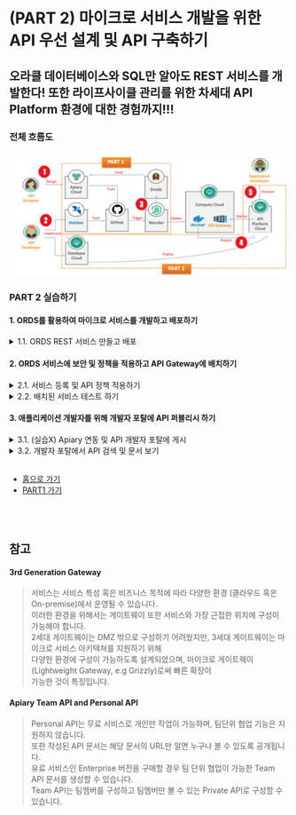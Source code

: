 # (PART 2) 마이크로 서비스 개발을 위한 API 우선 설계 및 API 구축하기

## 오라클 데이터베이스와 SQL만 알아도 REST 서비스를 개발한다! 또한 라이프사이클 관리를 위한 차세대 API Platform 환경에 대한 경험까지!!!

### 전체 흐름도
![Scenario2](images/api_first_design_scenario.png)

### PART 2 실습하기
#### 1. ORDS를 활용하여 마이크로 서비스를 개발하고 배포하기
<details>
<summary>1.1. ORDS REST 서비스 만들고 배포</summary>
   
> 1.1.1. SQL Developer를 실행합니다.  
> 좌측에 생성된 Connection (myords@apidb)을 마우스 우클릭 해서 ***Open SQL Worksheet*** 를 선택합니다.  
> <img src="images/sqldev_worksheet.png" width="60%">

* * *

<details>
<summary>:point_right: (선택사항) Connection 생성이 안되어 있는 경우 (클릭)</summary>

> SQL Developer 좌측 상단의 + 버튼을 클릭하고 Connection을 생성 합니다.  
> 다음과 같이 입력하고, Connect 버튼을 클릭합니다.  
> ```
> Connection Name - myords#@apidb (# : 0 ~ 4)
> Username - myords# (# : 0 ~ 4)
> Password - Welcome123!!
> Hostname - 129.213.146.191
> Port - 1521
> SID - apidb
> ```
> <img src="images/sqldev_connection.png" width="60%">
</details>

* * *

> 1.1.2. Worksheet가 보이면 다음과 같이 쿼리를 입력하고 **Ctrl + Enter** 혹은 상단의 실행 버튼을 클릭합니다.  
> ```
> select id, title, release_date, runtime from movie;
> ```

> 1.1.3. 조회된 Movie 테이블의 데이트를 확인할 수 있습니다.  
> 좌측의 REST Data Services 옆 + 버튼을 클릭하여 확장하면 Modules, Privileges, Roles 가 있습니다.  
> <img src="images/select_movie_click_rest.png" width="100%">

> 1.1.4. **Modules**를 마우스 우 클릭하고 **New Module**을 선택합니다.  
> Module 설정 Wizard에서 다음과 같이 입력합니다.  
> 여러 사람이 같이 사용하는 DB이므로 Module은 설정이 안되어 있는 유니크한 값으로 입력합니다.
> ```
> Module Name - dankim1 (예시)
> URI Prefix - dankim1 (예시)
> Publish Make this RESTful Service available for use - Check
> ```
> <img src="images/ords_module_1.png" width="60%">

> 1.1.5. Next를 클릭하여 Template 설정을 합니다. 다음과 같이 입력합니다.
> ```
> URI Pattern : movie
> ```

> 1.1.6. 설정한 URI Prefix, URI Pattern을 조합하여 ORDS에서 서비스되는 REST 서비스의 주소가 정해집니다.  
> 스키마 Alias는 사전에 설정이 되어 있으며, 스키마 이름과 동일합니다. (myords0 ~ myords4)
>```
> http://{ORDS서버주소}/{ORDS포트}/ords/{스키마Alias}/{Module_URI_Prefix}/{URI_Pattern}  
>```
> <img src="images/ords_template_1.png" width="60%">

> 1.1.7. Finish 버튼을 클릭하여 완료합니다.  
> <img src="images/ords_module_complete_1.png" width="60%">

> 1.1.8. 마지막으로 **Handler (Action)** 을 추가합니다.  
> 생성한 movie template을 클릭하고 마우스 우 클릭 후 **Add Handler > GET** 을 선택합니다.  
> <img src="images/handler_get_1.png" width="60%">

> 1.1.9. Apply를 선택합니다.  
> <img src="images/handler_get_apply_1.png" width="60%">

> 1.1.10. 쿼리를 다음과 같이 입력하고 바로 위 저장 버튼을 클릭합니다.  
> :title은 쿼리 파라미터입니다.
>```
> select id, title, release_date, runtime from movie where upper(title) like '%' || upper(:title) || '%'
>```

> 1.1.11. 브라우저에서 다음 URL로 접속해봅니다.  
> **module uri prefix**만 본인이 입력한 값으로 변경합니다.  
>```
> http://129.213.146.191:8080/ords/{myords#}/{module_uri_prefix}/movie
> http://129.213.146.191:8080/ords/{myords#}/{module_uri_prefix}/movie?title=toy
>```

> 1.1.12. 다음과 같은 json 데이터가 보이면 성공입니다.  
> 간단하게 GET 방식의 REST API가 만들어 졌음을 확인할 수 있습니다.
> **위 서비스는 4.API Platform에서 등록할 때 사용되니, URL을 메모해 놓으시기 바랍니다.**
> <img src="images/ords_json_all.png" width="100%">
</details>

#### 2. ORDS 서비스에 보안 및 정책을 적용하고 API Gateway에 배치하기
<details>
<summary>2.1. 서비스 등록 및 API 정책 적용하기</summary>

> 2.1.1. API Management Portal에 접속합니다. (사용자 계정 총 5개)
> 실수로 인한 계정 잠김 등을 고려하여 예비로 5개 계정을 만들어 두었습니다. 권한은 모두 동일하니 원하는 것을 선택하여 사용하세요.
>```
> Management Portal : https://apipcs-mangdan1.apiplatform.ocp.oraclecloud.com/apiplatform
> ID (PW) : 
> 1. awesome.api.world1@gmail.com / Welcome123!!
> 2. awesome.api.world2@gmail.com / Welcome123!!
> 3. awesome.api.world3@gmail.com / Welcome123!!
> 4. awesome.api.world4@gmail.com / Welcome123!!
> 5. awesome.api.world5@gmail.com / Welcome123!!
>```
> <img src="images/apipcs_api.png" width="100%">

> 2.1.2. 먼저 서비스를 등록합니다.  
> 서비스 메뉴를 클릭하고, 우측 상단 **생성** 버튼을 클릭합니다.  
> <img src="images/apipcs_service_1.png" width="100%">

> 2.1.3. 다음과 같이 입력하고 **생성** 버튼을 클릭합니다.  
> **하나의 실습용 API Platform 서비스을 모든 실습자가 사용하는 상황이므로, 이름이 겹치지 않게 다르게 주어야 합니다.**  
>```
> 이름 : My ORDS Service - "이니셜 혹은 유니크한 값" (e.g. My ORDS Service - Oracle) 
> 버전 : 1.0  
> 서비스 유형 : HTTP  
> 끝점 이름 : ORDS Movie Service  
> 끝점 URL (ORDS 실습에서 개발한 서비스 주소) : http://129.213.146.191:8080/ords/myords/{module_uri_prefix}/movie  
> 게이트웨이 노드 프록시 사용 - 체크  
>```
> <img src="images/apipcs_service_create.png" width="60%">

> 2.1.4. API 메뉴를 클릭하고 **생성** 버튼을 클릭합니다.  
> <img src="images/apipcs_first_api.png" width="100%">

> 2.1.5. 다음과 같이 입력하고 **생성** 버튼을 클릭합니다.  
> **하나의 실습용 API Platform 서비스을 모든 실습자가 사용하는 상황이므로, 이름이 겹치지 않게 다르게 주어야 합니다.**  
>```
> 이름 : Movie API - "이니셜 혹은 유니크한 값" (e.g. Movie API - Oracle)  
> 버전 : 1.0
>```
> <img src="images/apipcs_api_create.png" width="60%">

> 2.1.6. 생성된 Movie API를 클릭하고 좌측 **API 구현** 아이콘을 클릭합니다.  
> API에 대한 수신할 엔드포인트, 호출할 대상서비스 지정, 보안 및 다양한 정책을 적용하는 부분입니다.  
> **API 요청** 클릭 후 우측 **편집** 버튼을 클릭합니다.  
> <img src="images/apipcs_api_impl.png" width="100%">

> 2.1.7. API 요청에서는 노출할 Movie API에 대한 엔드포인트를 지정할 수 있습니다.  
> API 끝점 URL에 다음과 같이 입력하고 적용합니다.  
>```
> API 끝점 URL : movie_"이니셜 혹은 유니크한 값" (e.g. movie_oracle)
>```
> <img src="images/apipcs_api_impl_req.png" width="60%">

> 2.1.8. 다음은 서비스를 지정하는 부분입니다. **서비스 요청**을 클릭하고 우측 편집 버튼을 클릭합니다.  
> **서비스 선택**을 클릭하고 앞서 등록한 서비스를 지정하고 적용합니다.  
> <img src="images/apipcs_api_service.png" width="60%">  
> <img src="images/apipcs_api_service_select.png" width="60%">  

> 2.1.9. 다음과 같이 구성되었습니다.  
> 우측 상단의 **저장** 버튼을 클릭하여 저장합니다.  
> <img src="images/apipcs_save_1.png" width="100%">  

> 2.1.10. 이제 보안을 적용합니다.  
> 우측 **사용 가능한 정책** 부분에 **보안** 메뉴를 클릭하면, 여러가지 보안 정책을 볼 수 있습니다.  
> 여기서는 가장 기본인 **기본 인증(Basic Auth)** 을 적용합니다.  
> **기본 인증**을 클릭하고 **적용** 버튼을 클릭합니다.  
> <img src="images/apipcs_security_basic.png" width="100%">  

> 2.1.11. **API 요청** 다음에 정책이 실행되도록 선택하고, **다음** 아이콘을 클릭합니다.  
> <img src="images/apipcs_api_security_basic_next.png" width="100%">  

> 2.1.12. 탭 버튼중 **모든 사용자**를 선택하고 적용합니다.  
> 사용자 인증 정보를 활용하여 인증합니다.  
> <img src="images/apipcs_api_security_basic_all.png" width="100%">  

> 2.1.13. 이번엔 **트래픽 관리** 정책을 적용해보겠습니다.  
> 우측 정책 중 **트래픽 관리**의 **API 비율 제한** 정책을 클릭하고 **적용** 버튼을 클릭합니다.  
> <img src="images/apipcs_api_traffic_apply.png" width="60%">  

> 2.1.14. **API 비율 제한** 정책은 **기본 인증** 정책 이후에 실행되도록 선택하고 다음 아이콘을 클릭합니다.  
> <img src="images/apipcs_api_traffic_next.png" width="60%">  

> 2.1.15. 하나의 **논리 게이트웨이**에서 1분 당 5건 이상 호출되지 못하도록 제한을 겁니다.  
> 다음과 같이 설정하고 **적용** 버튼을 클릭합니다.  
>```
> API 비율 제한 : 논리적 게이트웨이당
> API 비율 제한 : 5
> 시간 간격 : 분
>```
> <img src="images/apipcs_api_traffic_setting.png" width="60%">  

> 2.1.16. 우측 상단의 **저장** 버튼을 클릭하여 저장합니다.  
> <img src="images/apipcs_api_complete_save.png" width="100%">  

> 2.1.17. 이제 게이트웨이에 배치합니다. 좌측 **배치** 아이콘을 클릭하고 우측 상단의 **API 배치** 아이콘을 클릭합니다.  
> <img src="images/apipcs_api_gateway_deploy.png" width="60%">  

> 2.1.18. **OCI Production Gateway 1**를 제외한 **게이트웨이**는 샘플 게이트웨이로 [3세대 게이트웨이](#3rd-generation-gateway) 특징인  
> 다양한 환경(클라우드, On-Premise) 구성이 가능하다는 것을 보여주기 위한 예시로 만들었습니다. 실제 **물리적으로 게이트웨이 노드**가 구성되어 있지 않습니다.  
> 실습은 Oracle Compute Cloud에 구성되어 있는 **OCI Production Gateway 1**에만 배치합니다.  
> <img src="images/apipcs_api_gateway_deploy_complete.png" width="60%">  

> 2.1.19. 대기 중(1) 상태에서 배치됨(1) 상태로 변경되면 배치가 완료된 것입니다.  
> Management Portal에서 설정된 정책은 각 게이트웨이에 지정된 폴링 타임에 맞춰 적용됩니다. 기본 폴링 타임은 2분 입니다.  
> 배치가 완료되면 다음과 같이 최종 API 엔드포인트 URL을 보실 수 있습니다. URL 복사 버튼을 클릭하여 URL을 복사 합니다.  
> <img src="images/apipcs_api_gateway_deployed.png" width="100%">  
</details>

<details>
<summary>2.2. 배치된 서비스 테스트 하기</summary>

REST API Client 프로그램인 Insomnia를 활용하여 테스트를 진행합니다.  
> 2.2.1. Insomnia를 실행하고 중앙 **New Request**를 실행합니다.  
> <img src="images/insom_welcome.png" width="80%"> 

> 2.2.2. **Create** 버튼을 클릭합니다.  
> <img src="images/insom_new_request.png" width="80%">  

> 2.2.3. 상단에 복사한 Movie API의 엔드포인트를 입력하고 **Send** 버튼을 클릭합니다.  
> Basic Auth 정책이 적용되어 있어서 ***Invalid User*** 오류가 발생합니다.  
> <img src="images/insom_auth_invalid_user.png" width="80%">  

> 2.2.4. 상단 **Auth** 탭을 선택하고 **Basic Auth**를 선택합니다.  
> <img src="images/insom_auth_basic.png" width="80%">  

> 2.2.5. 상단 **Auth** 탭을 선택하고 **Basic Auth**를 선택합니다.  
> 다음과 같이 사용자 정보를 입력하고 **Send** 버튼을 클릭하여 응답 결과를 확인합니다.
> 아래 사용자는 테스트를 위해 Gateway에 사전에 등록해 놓은 사용자입니다.
>```
> USERNAME - weblogic
> PASSWORD - welcome1
>```
> <img src="images/insom_auth_test.png" width="80%">  

> 2.2.6. 다음은 트래픽 관리 정책 테스트입니다.  
> 분당 5건 이상 호출 시 제한이 걸리기 때문에, **Send** 버튼을 연속으로 5번 이상 클릭합니다.  
> 다음과 같이 **API Rate Limit has been reached** 오류가 발생한 것을 확인할 수 있습니다.
> <img src="images/insom_traffic_test.png" width="80%">  

</details>

#### 3. 애플리케이션 개발자를 위해 개발자 포탈에 API 퍼블리시 하기
<details>
<summary>3.1. (실습X) Apiary 연동 및 API 개발자 포탈에 게시</summary>

> 3.1.1. API Platform에서 생성한 API를 클릭 후 **게시** 아이콘 클릭, **Apiary** 클릭
> <img src="images/apipcs_publish.png" width="80%">  

> 3.1.2. Apiry에 만든 문서 클릭 (Personal API는 지원하지 않습니다, Team API만 지원합니다.)  
> 참고 : [Apiary Team API and Personal API](#apiary-team-api-and-personal-api)
> <img src="images/apipcs_publish.png" width="80%">  

> 3.1.3. 저장하고 포탈에 등록합니다.  
> <img src="images/apipcs_publish_reg_portal.png" width="80%">  

> 3.1.4. 포탈에 API를 퍼블리시가 완료되었습니다.  
> <img src="images/apipcs_publish_complete.png" width="80%">  

</details>

<details>
<summary>3.2. 개발자 포탈에서 API 검색 및 문서 보기</summary>
 
> 3.2.1. API 개발자 포탈에 로그인 합니다.  
> 인증은 위에서 제공된 API Platform 관리자 계정을 사용합니다.  
>```
> https://apipcs-mangdan1.apiplatform.ocp.oraclecloud.com/developers
>```
> 애플리케이션 개발자가 애플리케이션을 등록하고, API 검색, 사용 요청등을 할 수 있는 공간입니다.  
> <img src="images/apipcs_devp_login.png" width="80%"> 

> 3.2.2. 게시된 Movie API를 확인할 수 있습니다.  
> <img src="images/apipcs_devp_apis.png" width="80%"> 

> 3.2.3. Movie API를 클릭하면, Apiary의 Movie API 문서를 확인할 수 있습니다.  
> 앱 개발자는 사용할 애플리케이션 정보를 등록하고, API 사용 요청 및 승인 과정등을 통해 사용할 수 있습니다.  
> <img src="images/apipcs_devp_api_detail.png" width="80%"> 

</details>
<br>

- [홈으로 가기](README.md)  
- [PART1 가기](HOL-PART1.md)
<br><br><br><br>

## 참고
#### 3rd Generation Gateway
> 서비스는 서비스 특성 혹은 비즈니스 목적에 따라 다양한 환경 (클라우드 혹은 On-premise)에서 운영될 수 있습니다.  
> 이러한 환경을 위해서는 게이트웨이 또한 서비스와 가장 근접한 위치에 구성이 가능해야 합니다.  
> 2세대 게이트웨이는 DMZ 밖으로 구성하기 어려웠지만, 3세대 게이트웨이는 마이크로 서비스 아키텍쳐를 지원하기 위해  
> 다양한 환경에 구성이 가능하도록 설계되었으며, 마이크로 게이트웨이 (Lightweight Gateway, e.g Grizzly)로써 빠른 확장이  
> 가능한 것이 특징입니다.  

#### Apiary Team API and Personal API
> Personal API는 무료 서비스로 개인만 작업이 가능하며, 팀단위 협업 기능은 지원하지 않습니다.  
> 또한 작성된 API 문서는 해당 문서의 URL만 알면 누구나 볼 수 있도록 공개됩니다.  
> 유료 서비스인 Enterprise 버전을 구매할 경우 팀 단위 협업이 가능한 Team API 문서를 생성할 수 있습니다.  
> Team API는 팀멤버를 구성하고 팀멤버만 볼 수 있는 Private API로 구성할 수 있습니다. 

</details>
